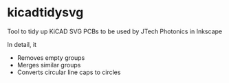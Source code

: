 # kicadtidysvg
Tool to tidy up KiCAD SVG PCBs to be used by JTech Photonics in Inkscape

In detail, it
 - Removes empty groups
 - Merges similar groups
 - Converts circular line caps to circles
